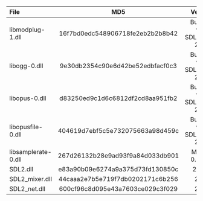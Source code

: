 | File                |               MD5                |            Version            |
|:--------------------|:--------------------------------:|:-----------------------------:|
| libmodplug-1.dll    | 16f7bd0edc548906718fe2eb2b2b8b42 | Bundled with SDL2_mixer 2.6.3 |
| libogg-0.dll        | 9e30db2354c90e6d42be52edbfacf0c3 | Bundled with SDL2_mixer 2.6.3 |
| libopus-0.dll       | d83250ed9c1d6c6812df2cd8aa951fb2 | Bundled with SDL2_mixer 2.6.3 |
| libopusfile-0.dll   | 404619d7ebf5c5e732075663a98d459c | Bundled with SDL2_mixer 2.6.3 |
| libsamplerate-0.dll | 267d26132b28e9ad93f9a84d033db901 |         MSYS2 0.1.9-2         |
| SDL2.dll            | e83a90b09e6274a9a375d73fd130850c |            2.26.4             |
| SDL2_mixer.dll      | 44caaa2e7b5e719f7db0202171c6b256 |             2.6.3             |
| SDL2_net.dll        | 600cf96c8d095e43a7603ce029c3f029 |             2.2.0             |
